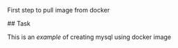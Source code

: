 First step to pull image from docker

## Task

This is an _example_ of creating mysql using docker image

